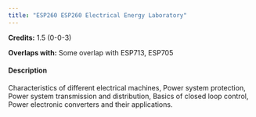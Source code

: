 ```yaml
---
title: "ESP260 ESP260 Electrical Energy Laboratory"
---
```

**Credits:** 1.5 (0-0-3)

**Overlaps with:** Some overlap with ESP713, ESP705

#### Description
Characteristics of different electrical machines, Power system protection, Power system transmission and distribution, Basics of closed loop control, Power electronic converters and their applications.